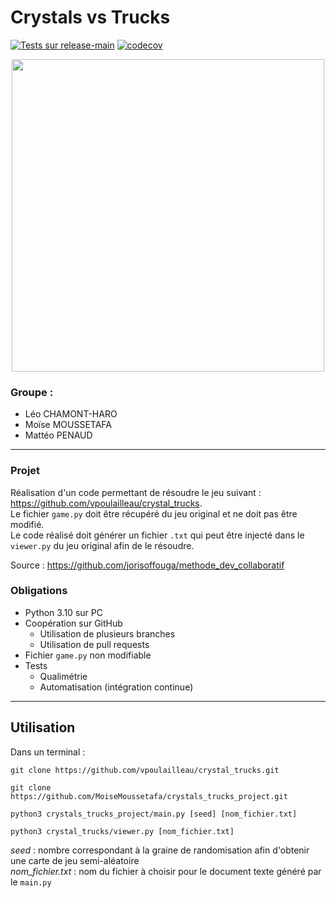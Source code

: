 # Crystals vs Trucks
[![Tests sur release-main](https://github.com/MoiseMoussetafa/crystals_trucks_project/actions/workflows/python.yml/badge.svg?branch=release-main)](https://github.com/MoiseMoussetafa/crystals_trucks_project/actions/workflows/python.yml)
[![codecov](https://codecov.io/gh/MoiseMoussetafa/crystals_trucks_project/branch/release-main/graph/badge.svg?token=L7JRXT7ZCX)](https://codecov.io/gh/MoiseMoussetafa/crystals_trucks_project)

<p align="center">  
 <img src=https://user-images.githubusercontent.com/72506988/164490624-32c954f8-637e-418a-afa3-6645e6296fa3.png width="500" height="500">
</p>

### Groupe : 
- Léo CHAMONT-HARO
- Moïse MOUSSETAFA
- Mattéo PENAUD

---

### Projet

Réalisation d'un code permettant de résoudre le jeu suivant : https://github.com/vpoulailleau/crystal_trucks.  
Le fichier `game.py` doit être récupéré du jeu original et ne doit pas être modifié.  
Le code réalisé doit générer un fichier `.txt` qui peut être injecté dans le `viewer.py` du jeu original afin de le résoudre.  

Source : https://github.com/jorisoffouga/methode_dev_collaboratif


### Obligations 

- Python 3.10 sur PC
- Coopération sur GitHub 
  - Utilisation de plusieurs branches
  - Utilisation de pull requests
- Fichier `game.py` non modifiable
- Tests
  - Qualimétrie
  - Automatisation (intégration continue)

---

## Utilisation 

Dans un terminal :
```
git clone https://github.com/vpoulailleau/crystal_trucks.git

git clone https://github.com/MoiseMoussetafa/crystals_trucks_project.git

python3 crystals_trucks_project/main.py [seed] [nom_fichier.txt]

python3 crystal_trucks/viewer.py [nom_fichier.txt]
```

*seed* : nombre correspondant à la graine de randomisation afin d'obtenir une carte de jeu semi-aléatoire  
*nom_fichier.txt* : nom du fichier à choisir pour le document texte généré par le `main.py`  


